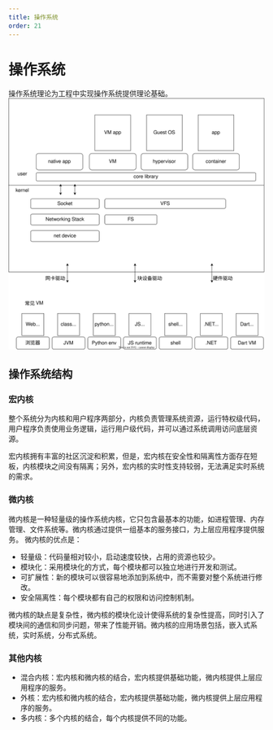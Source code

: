 ```yaml
---
title: 操作系统
order: 21
---
```


# 操作系统
操作系统理论为工程中实现操作系统提供理论基础。
![os platform](./platform.dio.svg)

## 操作系统结构

### 宏内核
整个系统分为内核和用户程序两部分，内核负责管理系统资源，运行特权级代码，用户程序负责使用业务逻辑，运行用户级代码，并可以通过系统调用访问底层资源。

宏内核拥有丰富的社区沉淀和积累，但是，宏内核在安全性和隔离性方面存在短板，内核模块之间没有隔离；另外，宏内核的实时性支持较弱，无法满足实时系统的需求。

### 微内核
微内核是一种轻量级的操作系统内核，它只包含最基本的功能，如进程管理、内存管理、文件系统等。微内核通过提供一组基本的服务接口，为上层应用程序提供服务。
微内核的优点是：
- 轻量级：代码量相对较小，启动速度较快，占用的资源也较少。
- 模块化：采用模块化的方式，每个模块都可以独立地进行开发和测试。
- 可扩展性：新的模块可以很容易地添加到系统中，而不需要对整个系统进行修改。
- 安全隔离性：每个模块都有自己的权限和访问控制机制。

微内核的缺点是复杂性，微内核的模块化设计使得系统的复杂性提高，同时引入了模块间的通信和同步问题，带来了性能开销。微内核的应用场景包括，嵌入式系统，实时系统，分布式系统。

### 其他内核
+ 混合内核：宏内核和微内核的结合，宏内核提供基础功能，微内核提供上层应用程序的服务。
+ 外核：宏内核和微内核的结合，宏内核提供基础功能，微内核提供上层应用程序的服务。
+ 多内核：多个内核的结合，每个内核提供不同的功能。